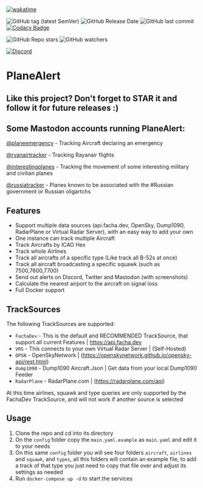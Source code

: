 [![wakatime](https://wakatime.com/badge/user/65ddcee5-893d-45e3-989c-4d52691b9072/project/cb52da0e-7317-4d00-97da-47004445e1f5.svg)](https://wakatime.com/badge/user/65ddcee5-893d-45e3-989c-4d52691b9072/project/cb52da0e-7317-4d00-97da-47004445e1f5)

![GitHub tag (latest SemVer)](https://img.shields.io/github/v/tag/nfacha/PlaneAlert?label=Latest%20version)
![GitHub Release Date](https://img.shields.io/github/release-date/nfacha/PlaneAlert)
![GitHub last commit](https://img.shields.io/github/last-commit/nfacha/PlaneAlert)
[![Codacy Badge](https://app.codacy.com/project/badge/Grade/c40766e76d3d468b996d23fc7edcfd85)](https://www.codacy.com/gh/nfacha/PlaneAlert/dashboard?utm_source=github.com&amp;utm_medium=referral&amp;utm_content=nfacha/PlaneAlert&amp;utm_campaign=Badge_Grade)

![GitHub Repo stars](https://img.shields.io/github/stars/nfacha/PlaneAlert?style=social)
![GitHub watchers](https://img.shields.io/github/watchers/nfacha/PlaneAlert?style=social)

[![Discord](https://img.shields.io/discord/933444164379619348)](https://discord.gg/ecyK3y4zTW)

# PlaneAlert

## Like this project? Don't forget to STAR it and follow it for future releases :)

## Some Mastodon accounts running PlaneAlert:

[@planeemergency](https://airwaves.social/@planeemergency) - Tracking Aircraft declaring an emergency

[@ryanairtracker](https://airwaves.social/@ryanairtracker) - Tracking Rayanair flights

[@interestingplanes](https://airwaves.social/@interestingplanes) - Tracking the movement of some interesting military
and civilian planes

[@russiatracker](https://airwaves.social/@russiatracker) - Planes known to be associated with the #Russian government or
Russian oligartchs

## Features

- Support multiple data sources (api.facha.dev, OpenSky, Dump1090, RadarPlane or Virtual Radar Server), with an easy way
  to add your own
- One instance can track multiple Aircraft
- Track Aircrafts by ICAO Hex
- Track whole Airlines
- Track all aircrafts of a specific type (Like track all B-52s at once)
- Track all aircraft broadcasting a specific squawk (such as 7500,7600,7700)
- Send out alerts on Discord, Twitter and Mastodon (with screenshots)
- Calculate the nearest airport to the aircraft on signal loss
- Full Docker support

## TrackSources

The following TrackSources are supported:

- `FachaDev` - This is the default and RECOMMENDED TrackSource, that support all current
  Features | https://api.facha.dev
- `VRS` - This connects to your own Virtual Radar Server | (Self-Hosted)
- `OPSN` - OpenSkyNetwork | (https://openskynetwork.github.io/opensky-api/rest.html)
- `dump1090` - Dump1090 Aircraft.Json | Get data from your local Dump1090 Feeder
- `RadarPlane` - RadarPlane.com | (https://radarplane.com/api)

At this time airlines, squawk and type queries are only supported by the FachaDev TrackSource, and will not work if
another source is selected

## Usage

1. Clone the repo and cd into its directory
2. On the `config` folder copy the `main.yaml.example` as `main.yaml` and edit it to your needs
3. On this same `config` folder you will see four folders `aircraft`, `airlines` and `squawk`, and `types`, all this
   folders will contain an example file, to add a track of that type you just need to copy that file over and adjust its
   settings as needed
4. Run `docker-compose up -d` to start the services
